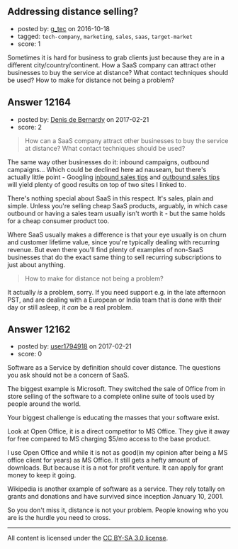 ## Addressing distance selling?

- posted by: [g_tec](https://stackexchange.com/users/3486715/g-tec) on 2016-10-18
- tagged: `tech-company`, `marketing`, `sales`, `saas`, `target-market`
- score: 1

<p>Sometimes it is hard for business to grab clients just because they are in a different city/country/continent. How a SaaS company can attract other businesses to buy the service at distance? What contact techniques should be used? How to make for distance not being a problem?</p>



## Answer 12164

- posted by: [Denis de Bernardy](https://stackexchange.com/users/182468/denis-de-bernardy) on 2017-02-21
- score: 2

<blockquote>
  <p>How can a SaaS company attract other businesses to buy the service at distance? What contact techniques should be used?</p>
</blockquote>

<p>The same way other businesses do it: inbound campaigns, outbound campaigns... Which could be declined here ad nauseam, but there's actually little point - Googling <a href="https://www.hubspot.com/inbound-marketing" rel="nofollow noreferrer">inbound sales tips</a> and <a href="http://blog.close.io" rel="nofollow noreferrer">outbound sales tips</a> will yield plenty of good results on top of two sites I linked to.</p>

<p>There's nothing special about SaaS in this respect. It's sales, plain and simple. Unless you're selling cheap SaaS products, arguably, in which case outbound or having a sales team usually isn't worth it - but the same holds for a cheap consumer product too.</p>

<p>Where SaaS usually makes a difference is that your eye usually is on churn and customer lifetime value, since you're typically dealing with recurring revenue. But even there you'll find plenty of examples of non-SaaS businesses that do the exact same thing to sell recurring subscriptions to just about anything.</p>

<blockquote>
  <p>How to make for distance not being a problem?</p>
</blockquote>

<p>It actually <em>is</em> a problem, sorry. If you need support e.g. in the late afternoon PST, and are dealing with a European or India team that is done with their day or still asleep, it <em>can</em> be a real problem.</p>



## Answer 12162

- posted by: [user1794918](https://stackexchange.com/users/2004710/user1794918) on 2017-02-21
- score: 0

<p>Software as a Service by definition should cover distance. The questions you ask should not be a concern of SaaS.</p>

<p>The biggest example is Microsoft. They switched the sale of Office from in store selling of the software to a complete online suite of tools used by people around the world. </p>

<p>Your biggest challenge is educating the masses that your software exist.</p>

<p>Look at Open Office, it is a direct competitor to MS Office. They give it away for free compared to MS charging $5/mo access to the base product. </p>

<p>I use Open Office and while it is not as good(in my opinion after being a MS office client for years) as MS Office. It still gets a hefty amount of downloads. But because it is a not for profit venture. It can apply for grant money to keep it going.</p>

<p>Wikipedia is another example of software as a service. They rely totally on grants and donations and have survived since inception January 10, 2001.</p>

<p>So you don't miss it, distance is not your problem. People knowing who you are is the hurdle you need to cross.</p>




---

All content is licensed under the [CC BY-SA 3.0 license](https://creativecommons.org/licenses/by-sa/3.0/).
